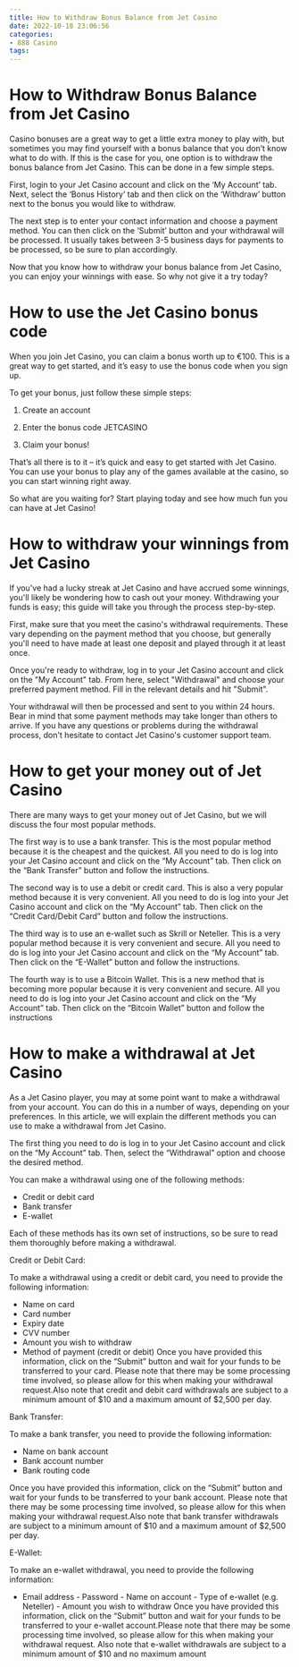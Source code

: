 ```yaml
---
title: How to Withdraw Bonus Balance from Jet Casino 
date: 2022-10-18 23:06:56
categories:
- 888 Casino
tags:
---
```



#  How to Withdraw Bonus Balance from Jet Casino 

Casino bonuses are a great way to get a little extra money to play with, but sometimes you may find yourself with a bonus balance that you don’t know what to do with. If this is the case for you, one option is to withdraw the bonus balance from Jet Casino. This can be done in a few simple steps.

First, login to your Jet Casino account and click on the ‘My Account’ tab. Next, select the ‘Bonus History’ tab and then click on the ‘Withdraw’ button next to the bonus you would like to withdraw.

The next step is to enter your contact information and choose a payment method. You can then click on the ‘Submit’ button and your withdrawal will be processed. It usually takes between 3-5 business days for payments to be processed, so be sure to plan accordingly.

Now that you know how to withdraw your bonus balance from Jet Casino, you can enjoy your winnings with ease. So why not give it a try today?

#  How to use the Jet Casino bonus code 

When you join Jet Casino, you can claim a bonus worth up to €100. This is a great way to get started, and it’s easy to use the bonus code when you sign up.

To get your bonus, just follow these simple steps:

1. Create an account

2. Enter the bonus code JETCASINO

3. Claim your bonus!

That’s all there is to it – it’s quick and easy to get started with Jet Casino. You can use your bonus to play any of the games available at the casino, so you can start winning right away.

So what are you waiting for? Start playing today and see how much fun you can have at Jet Casino!

#  How to withdraw your winnings from Jet Casino 

If you've had a lucky streak at Jet Casino and have accrued some winnings, you'll likely be wondering how to cash out your money. Withdrawing your funds is easy; this guide will take you through the process step-by-step.

First, make sure that you meet the casino's withdrawal requirements. These vary depending on the payment method that you choose, but generally you'll need to have made at least one deposit and played through it at least once.

Once you're ready to withdraw, log in to your Jet Casino account and click on the "My Account" tab. From here, select "Withdrawal" and choose your preferred payment method. Fill in the relevant details and hit "Submit".

Your withdrawal will then be processed and sent to you within 24 hours. Bear in mind that some payment methods may take longer than others to arrive. If you have any questions or problems during the withdrawal process, don't hesitate to contact Jet Casino's customer support team.

#  How to get your money out of Jet Casino 

There are many ways to get your money out of Jet Casino, but we will discuss the four most popular methods.

The first way is to use a bank transfer. This is the most popular method because it is the cheapest and the quickest. All you need to do is log into your Jet Casino account and click on the “My Account” tab. Then click on the “Bank Transfer” button and follow the instructions.

The second way is to use a debit or credit card. This is also a very popular method because it is very convenient. All you need to do is log into your Jet Casino account and click on the “My Account” tab. Then click on the “Credit Card/Debit Card” button and follow the instructions.

The third way is to use an e-wallet such as Skrill or Neteller. This is a very popular method because it is very convenient and secure. All you need to do is log into your Jet Casino account and click on the “My Account” tab. Then click on the “E-Wallet” button and follow the instructions.

The fourth way is to use a Bitcoin Wallet. This is a new method that is becoming more popular because it is very convenient and secure. All you need to do is log into your Jet Casino account and click on the “My Account” tab. Then click on the “Bitcoin Wallet” button and follow the instructions

#  How to make a withdrawal at Jet Casino

As a Jet Casino player, you may at some point want to make a withdrawal from your account. You can do this in a number of ways, depending on your preferences. In this article, we will explain the different methods you can use to make a withdrawal from Jet Casino.

The first thing you need to do is log in to your Jet Casino account and click on the “My Account” tab. Then, select the “Withdrawal” option and choose the desired method.

You can make a withdrawal using one of the following methods:

- Credit or debit card
- Bank transfer
- E-wallet

Each of these methods has its own set of instructions, so be sure to read them thoroughly before making a withdrawal.

Credit or Debit Card:

To make a withdrawal using a credit or debit card, you need to provide the following information:
- Name on card
- Card number
- Expiry date
- CVV number
- Amount you wish to withdraw
- Method of payment (credit or debit)
Once you have provided this information, click on the “Submit” button and wait for your funds to be transferred to your card. Please note that there may be some processing time involved, so please allow for this when making your withdrawal request.Also note that credit and debit card withdrawals are subject to a minimum amount of $10 and a maximum amount of $2,500 per day.

 Bank Transfer:

To make a bank transfer, you need to provide the following information: 

- Name on bank account 
- Bank account number 
- Bank routing code  

Once you have provided this information, click on the “Submit” button and wait for your funds to be transferred to your bank account. Please note that there may be some processing time involved, so please allow for this when making your withdrawal request.Also note that bank transfer withdrawals are subject to a minimum amount of $10 and a maximum amount of $2,500 per day.

 E-Wallet:

To make an e-wallet withdrawal, you need to provide the following information: 

- Email address 	 - Password 	 - Name on account 	 - Type of e-wallet (e.g. Neteller) 	 - Amount you wish to withdraw 	 Once you have provided this information, click on the “Submit” button and wait for your funds to be transferred to your e-wallet account.Please note that there may be some processing time involved, so please allow for this when making your withdrawal request. Also note that e-wallet withdrawals are subject to a minimum amount of $10 and no maximum amount